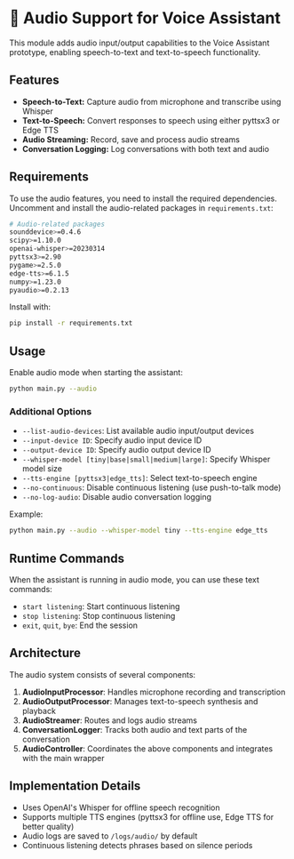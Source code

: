 # 🎤 Audio Support for Voice Assistant

This module adds audio input/output capabilities to the Voice Assistant prototype, enabling speech-to-text and text-to-speech functionality.

## Features

- **Speech-to-Text:** Capture audio from microphone and transcribe using Whisper
- **Text-to-Speech:** Convert responses to speech using either pyttsx3 or Edge TTS
- **Audio Streaming:** Record, save and process audio streams
- **Conversation Logging:** Log conversations with both text and audio

## Requirements

To use the audio features, you need to install the required dependencies. Uncomment and install the audio-related packages in `requirements.txt`:

```bash
# Audio-related packages
sounddevice>=0.4.6
scipy>=1.10.0
openai-whisper>=20230314
pyttsx3>=2.90
pygame>=2.5.0
edge-tts>=6.1.5
numpy>=1.23.0
pyaudio>=0.2.13
```

Install with:

```bash
pip install -r requirements.txt
```

## Usage

Enable audio mode when starting the assistant:

```bash
python main.py --audio
```

### Additional Options

- `--list-audio-devices`: List available audio input/output devices
- `--input-device ID`: Specify audio input device ID
- `--output-device ID`: Specify audio output device ID
- `--whisper-model [tiny|base|small|medium|large]`: Specify Whisper model size
- `--tts-engine [pyttsx3|edge_tts]`: Select text-to-speech engine
- `--no-continuous`: Disable continuous listening (use push-to-talk mode)
- `--no-log-audio`: Disable audio conversation logging

Example:

```bash
python main.py --audio --whisper-model tiny --tts-engine edge_tts
```

## Runtime Commands

When the assistant is running in audio mode, you can use these text commands:

- `start listening`: Start continuous listening
- `stop listening`: Stop continuous listening
- `exit`, `quit`, `bye`: End the session

## Architecture

The audio system consists of several components:

1. **AudioInputProcessor**: Handles microphone recording and transcription
2. **AudioOutputProcessor**: Manages text-to-speech synthesis and playback
3. **AudioStreamer**: Routes and logs audio streams
4. **ConversationLogger**: Tracks both audio and text parts of the conversation
5. **AudioController**: Coordinates the above components and integrates with the main wrapper

## Implementation Details

- Uses OpenAI's Whisper for offline speech recognition
- Supports multiple TTS engines (pyttsx3 for offline use, Edge TTS for better quality)
- Audio logs are saved to `/logs/audio/` by default
- Continuous listening detects phrases based on silence periods